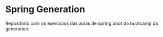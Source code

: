 # Spring Generation
Repositório com os exercicios das aulas de spring boot do bootcamp da generation.
